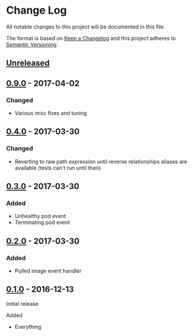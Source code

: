 # Change Log

All notable changes to this project will be documented in this file.

The format is based on [Keep a Changelog](http://keepachangelog.com/)
and this project adheres to [Semantic Versioning](http://semver.org/).

## [Unreleased]

[Unreleased]: https://github.com/atomist-rugs/kubernetes-handlers/compare/0.9.0...HEAD

## [0.9.0] - 2017-04-02

[0.9.0]: https://github.com/atomist-rugs/kubernetes-handlers/tree/0.9.0

### Changed

-   Various misc fixes and tuning

## [0.4.0] - 2017-03-30

[0.4.0]: https://github.com/atomist-rugs/kubernetes-handlers/tree/0.4.0

### Changed

-   Reverting to raw path expression until reverse relationships aliases are available (tests can't run until then)

## [0.3.0] - 2017-03-30

[0.3.0]: https://github.com/atomist-rugs/kubernetes-handlers/tree/0.3.0

### Added

-   Unhealthy pod event
-   Terminating pod event

## [0.2.0] - 2017-03-30

[0.2.0]: https://github.com/atomist-rugs/kubernetes-handlers/tree/0.2.0

### Added

-   Pulled image event handler

## [0.1.0] - 2016-12-13

[0.1.0]: https://github.com/atomist-rugs/kubernetes-handlers/tree/0.1.0

Initial release

Added

-   Everything
